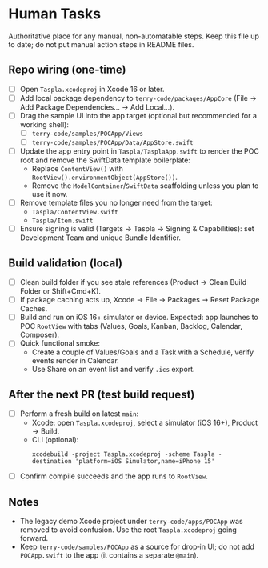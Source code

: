 # Human Tasks

Authoritative place for any manual, non-automatable steps. Keep this file up to date; do not put manual action steps in README files.

## Repo wiring (one-time)

- [ ] Open `Taspla.xcodeproj` in Xcode 16 or later.
- [ ] Add local package dependency to `terry-code/packages/AppCore` (File → Add Package Dependencies… → Add Local…).
- [ ] Drag the sample UI into the app target (optional but recommended for a working shell):
  - [ ] `terry-code/samples/POCApp/Views`
  - [ ] `terry-code/samples/POCApp/Data/AppStore.swift`
- [ ] Update the app entry point in `Taspla/TasplaApp.swift` to render the POC root and remove the SwiftData template boilerplate:
  - Replace `ContentView()` with `RootView().environmentObject(AppStore())`.
  - Remove the `ModelContainer`/`SwiftData` scaffolding unless you plan to use it now.
- [ ] Remove template files you no longer need from the target:
  - `Taspla/ContentView.swift`
  - `Taspla/Item.swift`
- [ ] Ensure signing is valid (Targets → Taspla → Signing & Capabilities): set Development Team and unique Bundle Identifier.

## Build validation (local)

- [ ] Clean build folder if you see stale references (Product → Clean Build Folder or Shift+Cmd+K).
- [ ] If package caching acts up, Xcode → File → Packages → Reset Package Caches.
- [ ] Build and run on iOS 16+ simulator or device. Expected: app launches to POC `RootView` with tabs (Values, Goals, Kanban, Backlog, Calendar, Composer).
- [ ] Quick functional smoke:
  - Create a couple of Values/Goals and a Task with a Schedule, verify events render in Calendar.
  - Use Share on an event list and verify `.ics` export.

## After the next PR (test build request)

- [ ] Perform a fresh build on latest `main`:
  - Xcode: open `Taspla.xcodeproj`, select a simulator (iOS 16+), Product → Build.
  - CLI (optional):
    ```
    xcodebuild -project Taspla.xcodeproj -scheme Taspla -destination 'platform=iOS Simulator,name=iPhone 15'
    ```
- [ ] Confirm compile succeeds and the app runs to `RootView`.

## Notes

- The legacy demo Xcode project under `terry-code/apps/POCApp` was removed to avoid confusion. Use the root `Taspla.xcodeproj` going forward.
- Keep `terry-code/samples/POCApp` as a source for drop‑in UI; do not add `POCApp.swift` to the app (it contains a separate `@main`).

